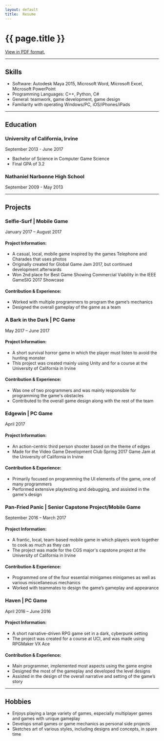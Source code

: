 ```yaml
---
layout:	default
title:	Resume
---
```


# {{ page.title }}

[View in PDF format.](/fitzpatrickkm_resume180124.pdf)

---

## Skills
* Software: Autodesk Maya 2015, Microsoft Word, Microsoft Excel, Microsoft PowerPoint
* Programming Languages: C++, Python, C#
* General: teamwork, game development, game design
* Familiarity with operating Windows/PC, iOS/iPhones/iPads

---

## Education
### University of California, Irvine
September 2013 - June 2017

* Bachelor of Science in Computer Game Science
* Final GPA of 3.2

### Nathaniel Narbonne High School
September 2009 - May 2013

---

## Projects
### Selfie-Surf | Mobile Game
January 2017 – August 2017
#### Project Information:
* A casual, local, mobile game inspired by the games Telephone and Charades that uses photos
* Originally created for Global Game Jam 2017,  but continued development afterwards
* Won 2nd place for Best Game Showing Commercial Viability in the IEEE GameSIG 2017 Showcase

#### Contribution & Experience:
* Worked with multiple programmers to program the game’s mechanics
* Designed the overall gameplay of the game as a team

### A Bark in the Dark | PC Game 
May 2017 – June 2017
#### Project Information:
* A short survival horror game in which the player must listen to avoid the hunting monster
* This project was created mainly using Unity and for a course at the University of California in Irvine

#### Contribution & Experience:
* Was one of two programmers and was mainly responsible for programming the game's obstacles 
* Contributed to the overall game design along with the rest of the team

### Edgewin | PC Game
April 2017
#### Project Information:
* An action-centric third person shooter based on the theme of edges
* Made for the Video Game Development Club Spring 2017 Game Jam at the University of California in Irvine

#### Contribution & Experience:
* Primarily focused on programming the UI elements of the game, one of many programmers
* Performed extensive playtesting and debugging, and assisted in the game's design

### Pan-Fried Panic | Senior Capstone Project/Mobile Game                     
September 2016 – March 2017
#### Project Information:
* A frantic, local, team-based mobile game in which players work together to cook as much as they can
* The project was made for the CGS major's capstone project at the University of California in Irvine

#### Contribution & Experience:
* Programmed one of the four essential minigames minigames as well as various miscellaneous mechanics
* Worked with teammates to design the game’s gameplay and appearance

### Haven | PC Game
April 2016 – June 2016   
#### Project Information:
* A short narrative-driven RPG game set in a dark, cyberpunk setting
* The project was created for a course at UCI, and was made using RPGMaker VX Ace

#### Contribution & Experience:
* Main programmer, implemented most aspects using the game engine
* Designed the most of the gameplay and developed the level designs
* Assisted in the design of the overall narrative and setting of the game’s story

---

## Hobbies

* Enjoys playing a large variety of games, especially multiplayer games and games with unique gameplay
* Develops small games or game mechanics as personal side projects 
* Sketches art of various styles, including designs and concepts, in spare time
